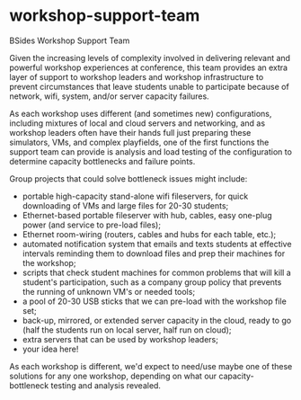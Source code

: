 # workshop-support-team
BSides Workshop Support Team

Given the increasing levels of complexity involved in delivering relevant and powerful workshop experiences at conference, this team provides an extra layer of support to workshop leaders and workshop infrastructure to prevent circumstances that leave students unable to participate because of network, wifi, system, and/or server capacity failures.

As each workshop uses different (and sometimes new) configurations, including mixtures of local and cloud servers and networking, and as workshop leaders often have their hands full just preparing these simulators, VMs, and complex playfields, one of the first functions the support team can provide is analysis and load testing of the configuration to determine capacity bottlenecks and failure points.

Group projects that could solve bottleneck issues might include:

* portable high-capacity stand-alone wifi fileservers, for quick downloading of VMs and large files for 20-30 students;
* Ethernet-based portable fileserver with hub, cables, easy one-plug power (and service to pre-load files);
* Ethernet room-wiring (routers, cables and hubs for each table, etc.);
* automated notification system that emails and texts students at effective intervals reminding them to download files and prep their machines for the workshop;
* scripts that check student machines for common problems that will kill a student's participation, such as a company group policy that prevents the running of unknown VM's or needed tools;
* a pool of 20-30 USB sticks that we can pre-load with the workshop file set;
* back-up, mirrored, or extended server capacity in the cloud, ready to go (half the students run on local server, half run on cloud);
* extra servers that can be used by workshop leaders;
* your idea here!

As each workshop is different, we'd expect to need/use maybe one of these solutions for any one workshop, depending on what our capacity-bottleneck testing and analysis revealed.
